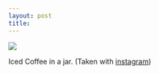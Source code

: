 ```yaml
---
layout: post
title: 
---
```


<a href="http://instagr.am/p/Bqmui/"><img src="/tumblr_files/tumblr_lgs5tzQ3Uz1qzoid4o1_500.jpg"/></a><br/><p>Iced Coffee in a jar. (Taken with <a href="http://instagr.am">instagram</a>)</p>
